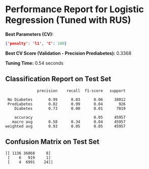 # Performance Report for Logistic Regression (Tuned with RUS)

**Best Parameters (CV):**
```json
{'penalty': 'l1', 'C': 100}
```

**Best CV Score (Validation - Precision Prediabetes):** 0.3368

**Tuning Time:** 0.54 seconds

## Classification Report on Test Set
```
              precision    recall  f1-score   support

 No Diabetes       0.99      0.03      0.06     38012
 Prediabetes       0.02      0.99      0.04       926
    Diabetes       0.73      0.00      0.01      7019

    accuracy                           0.05     45957
   macro avg       0.58      0.34      0.04     45957
weighted avg       0.93      0.05      0.05     45957
```

## Confusion Matrix on Test Set
```
[[ 1136 36868     8]
 [    6   919     1]
 [    4  6991    24]]
```
